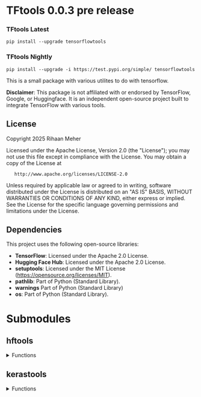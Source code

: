 # TFtools 0.0.3 pre release

### TFtools Latest

    pip install --upgrade tensorflowtools

### TFtools Nightly

    pip install --upgrade -i https://test.pypi.org/simple/ tensorflowtools

This is a small package with various utilites to do with tensorflow.



**Disclaimer**: This package is not affiliated with or endorsed by TensorFlow, Google, or Huggingface. It is an independent open-source project built to integrate TensorFlow with various tools.

## License

Copyright 2025 Rihaan Meher

   Licensed under the Apache License, Version 2.0 (the "License");
   you may not use this file except in compliance with the License.
   You may obtain a copy of the License at

       http://www.apache.org/licenses/LICENSE-2.0

   Unless required by applicable law or agreed to in writing, software
   distributed under the License is distributed on an "AS IS" BASIS,
   WITHOUT WARRANTIES OR CONDITIONS OF ANY KIND, either express or implied.
   See the License for the specific language governing permissions and
   limitations under the License.

## Dependencies

This project uses the following open-source libraries:

- **TensorFlow**: Licensed under the Apache 2.0 License.
- **Hugging Face Hub**: Licensed under the Apache 2.0 License.
- **setuptools**: Licensed under the MIT License (https://opensource.org/licenses/MIT).
- **pathlib**: Part of Python (Standard Library).
- **warnings** Part of Python (Standard Library)
- **os**: Part of Python (Standard Library). 



# Submodules

## hftools

<details>
<summary>Functions</summary>

---

<details>
<summary>download_model_from_huggingface(username, repository, model_id)</summary>

This downloads a model named tf_model.h5 or tf_model.keras from huggingface to the tensorflowtools data directory. It can be used with the load_from_hf_cache function in the kerastools submodule

##### Example

    import tensorflowtools
    tensorflowtools.hftools.download_model_from_huggingface("sharktide", "recyclebot0", "sharktide/recyclebot0")
    model = tensorflowtools.kerastools.load_from_hf_cache("sharktide", "recyclebot0", "tf_model.h5")
    model.summary

</details>

<details>
<summary>clear_model_cache()</summary>

This clears the model cache; all downloaded models and configuration files will be deleted

##### Example

    import tensorflowtools
    tensorflowtools.hftools.download_model_from_huggingface("sharktide", "recyclebot0", "sharktide/recyclebot0")
    model = tensorflowtools.kerastools.load_from_hf_cache("sharktide", "recyclebot0", "tf_model.h5")
    model.summary
    tensorflowtools.hftools.clear_model_cache()
    try:
        model = tensorflowtools.kerastools.load_from_hf_cache("sharktide", "recyclebot0", "tf_model.h5")
    except:
        print("It worked!")

</details>

</details>

## kerastools

<details>
<summary>Functions</summary>

---

<details>
<summary>load_from_hf_cache(username, repository, filename)</summary>

This loads a model using tf.keras.models.load_model() from tensorflowtools's cache. Use with the hftools submodule to download a model to the cache.

##### Example

    import tensorflowtools
    tensorflowtools.hftools.download_model_from_huggingface("sharktide", "recyclebot0", "sharktide/recyclebot0")
    model = tensorflowtools.kerastools.load_from_hf_cache("sharktide", "recyclebot0", "tf_model.h5")
    model.summary
</details>

<details>
<summary>default_image_augmentation(rate)</summary>

This returns a sequential model of some basic image augmentation. The rate float is the amount of augmentation that should be applied. An average rate is 0.2. 

##### Example

    import tensorflowtools

    model = tf.keras.Sequential([
        tensorflowtools.kerastools.default_image_augmentation(0.2),
        #rest of your layers here
    ])

</details>

<details>
<summary>basic_ffnn(input_dim, output_dim, loss, compile_model=True)</summary>

This returns a very basic fully connected neural network. The input dimensions are the dimensions for the first dense layer, the output dimensions are the dimensions for the last dense layer, the loss is the loss function to be used if compile_model is set to true. If you aren't planning to compile the model, still pick as loss function.

##### Example

    # Example usage of the basic FFNN
    from tensorflow.keras.datasets import mnist
    from tensorflow.keras.utils import to_categorical

    # Load and preprocess data
    (x_train, y_train), (x_test, y_test) = mnist.load_data()
    x_train = x_train.reshape(-1, 28*28) / 255.0
    x_test = x_test.reshape(-1, 28*28) / 255.0
    y_train = to_categorical(y_train, 10)
    y_test = to_categorical(y_test, 10)

    # Create and compile the model
    model = basic_ffnn(input_dim=28*28, output_dim=10, 'categorical_crossentropy')

    # Train the model
    model.fit(x_train, y_train, epochs=10, batch_size=32)

</details>

<details>
<summary>basic_cnn(input_shape, num_classes, loss, compile_model=True)</summary>

This returns a basic convolutional neural network for image classification. The input dimensions are the dimensions for the first convolutional layer, the number of classes is used in the last dense layer. the actication of the last layer will automatically be switched between sigmoid and softmax depending on the type of classification. 

##### Example

    # Example usage of the basic CNN
    from tensorflow.keras.datasets import mnist
    from tensorflow.keras.utils import to_categorical

    # Load and preprocess data
    (x_train, y_train), (x_test, y_test) = mnist.load_data()
    x_train = x_train.reshape(-1, 28, 28, 1) / 255.0
    x_test = x_test.reshape(-1, 28, 28, 1) / 255.0
    y_train = to_categorical(y_train, 10)
    y_test = to_categorical(y_test, 10)

    # Create and compile the model
    model = basic_cnn(input_shape=(28, 28, 1), num_classes=10, 'sparse_categorical_crossentropy')

    # Train the model
    model.fit(x_train, y_train, epochs=10, batch_size=32)

<details>
<summary>basic_lstm(input_shape, output_dim, loss, compile_model=True)</summary>

Gives basic starter architecture for a lstm model.
:param input_shape: Input shape for the first lstm layer
:param output_dim: Output dimensions of final dense.
:param loss: Loss function
:param activation: The activation function for the last dense layer.
:param compile_model: Optionally compiles the model.
:return: Generated lstm model with optional compilation.

##### Example

    # Example usage of the basic LSTM model
    from tensorflow.keras.datasets import imdb
    from tensorflow.keras.preprocessing.sequence import pad_sequences

    # Load and preprocess data
    (x_train, y_train), (x_test, y_test) = imdb.load_data()
    x_train = pad_sequences(x_train, maxlen=500)
    x_test = pad_sequences(x_test, maxlen=500)

    # Create and compile the model
    model = basic_lstm(input_shape=(500, ), output_dim=1, 'categorical_crossentropy')

    # Train the model
    model.fit(x_train, y_train, epochs=5, batch_size=64)

</details>

<details>
<summary>basic_autoencoder(input_shape, compile_model=True)</summary>

Gives basic starter architecture for a basic autencoder model.
:param input_shape: Input shape for the first conv2d layer
:param compile_model: Optionally compiles the model with mse loss.
:return: Generated lstm model with optional compilation.

##### Example
    # Example usage of the basic Autoencoder
    from tensorflow.keras.datasets import mnist

    # Load and preprocess data
    (x_train, _), (x_test, _) = mnist.load_data()
    x_train = x_train.reshape(-1, 28, 28, 1) / 255.0
    x_test = x_test.reshape(-1, 28, 28, 1) / 255.0

    # Create and compile the model
    model = basic_autoencoder(input_shape=(28, 28, 1))

    # Train the model
    model.fit(x_train, x_train, epochs=10, batch_size=128)

</details>


</details>


---


## Contributing

If you’d like to contribute to this package, feel free to fork the repository, make your changes, and submit a pull request. We welcome improvements, bug fixes, and additional models.

If you have a feature request, write a comment in the discussion for the latest version or rasie an issue.

